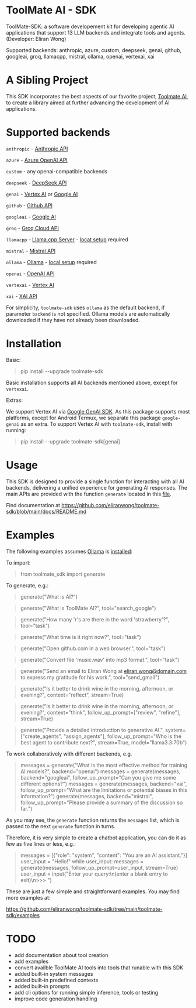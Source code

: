 # ToolMate AI - SDK

ToolMate-SDK: a software developement kit for developing agentic AI applications that support 13 LLM backends and integrate tools and agents. (Developer: Eliran Wong)

Supported backends: anthropic, azure, custom, deepseek, genai, github, googleai, groq, llamacpp, mistral, ollama, openai, vertexai, xai

# A Sibling Project

This SDK incorporates the best aspects of our favorite project, [Toolmate AI](https://github.com/eliranwong/toolmate), to create a library aimed at further advancing the development of AI applications.

# Supported backends

`anthropic` - [Anthropic API](https://console.anthropic.com/)

`azure` - [Azure OpenAI API](https://learn.microsoft.com/en-us/azure/ai-services/openai/reference)

`custom` - any openai-compatible backends

`deepseek` - [DeepSeek API](https://platform.deepseek.com/)

`genai` - [Vertex AI](https://cloud.google.com/vertex-ai) or [Google AI](https://ai.google.dev/)

`github` - [Github API](https://docs.github.com/en/github-models/prototyping-with-ai-models#experimenting-with-ai-models-using-the-api)

`googleai` - [Google AI](https://ai.google.dev/)

`groq` - [Groq Cloud API](https://console.groq.com)

`llamacpp` - [Llama.cpp Server](https://github.com/ggerganov/llama.cpp) - [locat setup](https://github.com/ggerganov/llama.cpp/blob/master/docs/build.md) required

`mistral` - [Mistral API](https://console.mistral.ai/api-keys/)

`ollama` - [Ollama](https://ollama.com/) - [local setup](https://ollama.com/download) required

`openai` - [OpenAI API](https://platform.openai.com/)

`vertexai` - [Vertex AI](https://cloud.google.com/vertex-ai)

`xai` - [XAI API](https://x.ai/api)

For simplicity, `toolmate-sdk` uses `ollama` as the default backend, if parameter `backend` is not specified. Ollama models are automatically downloaded if they have not already been downloaded.

# Installation

Basic:

> pip install --upgrade toolmate-sdk

Basic installation supports all AI backends mentioned above, except for `vertexai`.

Extras:

We support Vertex AI via [Google GenAI SDK](https://pypi.org/project/google-genai/).  As this package supports most platforms, except for Android Termux, we separate this package `google-genai` as an extra.  To support Vertex AI with `toolmate-sdk`, install with running:

> pip install --upgrade toolmate-sdk[genai]

# Usage

This SDK is designed to provide a single function for interacting with all AI backends, delivering a unified experience for generating AI responses. The main APIs are provided with the function `generate` located in this [file](https://github.com/eliranwong/toolmate-sdk/blob/main/toolmate_sdk/__init__.py#L29).

Find documentation at https://github.com/eliranwong/toolmate-sdk/blob/main/docs/README.md

# Examples

The following examples assumes [Ollama](https://ollama.com/) is [installed](https://ollama.com/download):

To import:

> from toolmate_sdk import generate

To generate, e.g.:

> generate("What is AI?")

> generate("What is ToolMate AI?", tool="search_google")

> generate("How many 'r's are there in the word 'strawberry'?", tool="task")

> generate("What time is it right now?", tool="task")

> generate("Open github.com in a web browser.", tool="task")

> generate("Convert file 'music.wav' into mp3 format.", tool="task")

> generate("Send an email to Eliran Wong at eliran.wong@domain.com to express my gratitude for his work.", tool="send_gmail")

> generate("Is it better to drink wine in the morning, afternoon, or evening?", context="reflect", stream=True)

> generate("Is it better to drink wine in the morning, afternoon, or evening?", context="think", follow_up_prompt=["review", "refine"], stream=True)

> generate("Provide a detailed introduction to generative AI.", system=["create_agents", "assign_agents"], follow_up_prompt="Who is the best agent to contribute next?", stream=True, model="llama3.3:70b")

To work collaboratively with different backends, e.g.

> messages = generate("What is the most effective method for training AI models?", backend="openai")
> messages = generate(messages, backend="googleai", follow_up_prompt="Can you give me some different options?")
> messages = generate(messages, backend="xai", follow_up_prompt="What are the limitations or potential biases in this information?")
> generate(messages, backend="mistral", follow_up_prompt="Please provide a summary of the discussion so far.")

As you may see, the `generate` function returns the `messages` list, which is passed to the next `generate` function in turns.

Therefore, it is very simple to create a chatbot application, you can do it as few as five lines or less, e.g.:

> messages = [{"role": "system", "content": "You are an AI assistant."}]
> user_input = "Hello!"
> while user_input:
>     messages = generate(messages, follow_up_prompt=user_input, stream=True)
>     user_input = input("Enter your query:\n(enter a blank entry to exit)\n>>> ")

These are just a few simple and straightforward examples.  You may find more examples at:

https://github.com/eliranwong/toolmate-sdk/tree/main/toolmate-sdk/examples

# TODO

* add documentation about tool creation
* add examples
* convert availble ToolMate AI tools into tools that runable with this SDK
* added built-in system messages
* added built-in predefined contexts
* added built-in prompts
* add cli options for running simple inference, tools or testing
* improve code generation handling
